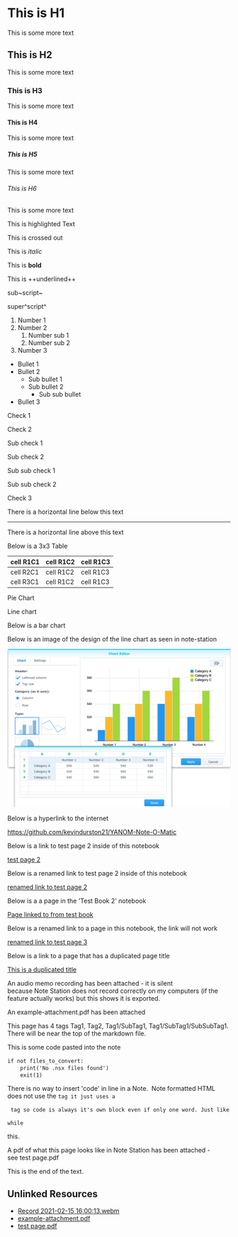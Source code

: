 # This is H1

This is some more text

## This is H2

This is some more text

### This is H3

This is some more text

#### This is H4

This is some more text

##### This is H5

This is some more text

###### This is H6

This is some more text

This is highlighted Text

This is crossed out

This is *italic*

This is **bold**

This is ++underlined++

sub~script~

super^script^

1.  Number 1
2.  Number 2
    1.  Number sub 1
    2.  Number sub 2
3.  Number 3

-   Bullet 1
-   Bullet 2
    -   Sub bullet 1
    -   Sub bullet 2
        -   Sub sub bullet 
-   Bullet 3

Check 1

Check 2

Sub check 1

Sub check 2

Sub sub check 1

Sub sub check 2

Check 3

There is a horizontal line below this text

------------------------------------------------------------------------

There is a horizontal line above this text

Below is a 3x3 Table

| **cell R1C1** | **cell R1C2** | **cell R1C3** |
|---------------|---------------|---------------|
| cell R2C1     | cell R1C2     | cell R1C3     |
| cell R3C1     | cell R1C2     | cell R1C3     |

Pie Chart

Line chart

Below is a bar chart

Below is an image of the design of the line chart as seen in note-station

![ns_attach_image_787491613404344687.png](./file_e79072f793f22434740e64e93cfe5926.png)

Below is a hyperlink to the internet

<https://github.com/kevindurston21/YANOM-Note-O-Matic>

Below is a link to test page 2 inside of this notebook

[test page 2](<./test page 2.md>)

Below is a renamed link to test page 2 inside of this notebook

[renamed link to test page 2](notestation://remote/self/1026_1547KOMP551EN92DDB4FIOFUNK)

Below is a a page in the 'Test Book 2' notebook

[Page linked to from test book](<../Test Book 2/Page linked to from test book.md>)

Below is a renamed link to a page in this notebook, the link will not work

[renamed link to test page 3](notestation://remote/self/1026_1LRHUFL5U57TP9HI6RDC41U7LG)

Below is a link to a page that has a duplicated page title

[This is a duplicated title](<../Test Book 2/This is a duplicated title.md>)

An audio memo recording has been attached - it is silent because Note Station does not record correctly on my computers (if the feature actually works) but this shows it is exported.

An example-attachment.pdf has been attached

This page has 4 tags Tag1, Tag2, Tag1/SubTag1, Tag1/SubTag1/SubSubTag1. There will be near the top of the markdown file.

This is some code pasted into the note

```
if not files_to_convert:
    print('No .nsx files found')
    exit(1)
```

There is no way to insert 'code' in line in a Note.  Note formatted HTML does not use the ` tag it just uses a `

     tag so code is always it's own block even if only one word. Just like

```
while
```

this.

A pdf of what this page looks like in Note Station has been attached - see test page.pdf

This is the end of the text.

## Unlinked Resources

- [Record 2021-02-15 16:00:13.webm](./file_6c4b828f227a096d3374599cae3f94ec.webm)
- [example-attachment.pdf](./file_c4ee8b831ad1188509c0f33f0c072af5.pdf)
- [test page.pdf](./file_27a9aadc878b718331794c8bc50a1b8c.pdf)